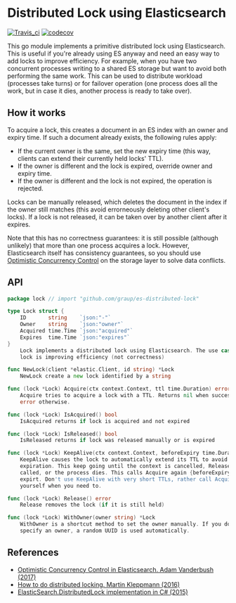 Distributed Lock using Elasticsearch
====================================

[![Travis_ci](https://travis-ci.org/graup/es-distributed-lock.svg?branch=master)](https://travis-ci.org/graup/es-distributed-lock)
[![codecov](https://codecov.io/gh/graup/es-distributed-lock/branch/master/graph/badge.svg)](https://codecov.io/gh/graup/es-distributed-lock)

This go module implements a primitive distributed lock using Elasticsearch.
This is useful if you're already using ES anyway and need an easy way to add locks to improve efficiency.
For example, when you have two concurrent processes writing to a shared ES storage but want to avoid both
performing the same work. This can be used to distribute workload (processes take turns)
or for failover operation (one process does all the work, but in case it dies, another process is ready to take over).

How it works
------------

To acquire a lock, this creates a document in an ES index with an owner and expiry time.
If such a document already exists, the following rules apply:
- If the current owner is the same, set the new expiry time (this way, clients can extend their currently held locks' TTL).
- If the owner is different and the lock is expired, override owner and expiry time.
- If the owner is different and the lock is not expired, the operation is rejected.

Locks can be manually released, which deletes the document in the index if the owner still matches (this avoid errorneously deleting other client's locks).
If a lock is not released, it can be taken over by another client after it expires.

Note that this has no correctness guarantees: it is still possible (although unlikely) that more than one process acquires a lock.
However, Elasticsearch itself has consistency guarantees, so you should use
[Optimistic Concurrency Control](https://qbox.io/blog/optimistic-concurrency-control-in-elasticsearch) on the storage layer to solve data conflicts.

API
---

```go
package lock // import "github.com/graup/es-distributed-lock"

type Lock struct {
	ID       string    `json:"-"`
	Owner    string    `json:"owner"`
	Acquired time.Time `json:"acquired"`
	Expires  time.Time `json:"expires"`
}
    Lock implements a distributed lock using Elasticsearch. The use case of this
    lock is improving efficiency (not correctness)

func NewLock(client *elastic.Client, id string) *Lock
    NewLock create a new lock identified by a string

func (lock *Lock) Acquire(ctx context.Context, ttl time.Duration) error
    Acquire tries to acquire a lock with a TTL. Returns nil when succesful or
    error otherwise.

func (lock *Lock) IsAcquired() bool
    IsAcquired returns if lock is acquired and not expired

func (lock *Lock) IsReleased() bool
    IsReleased returns if lock was released manually or is expired

func (lock *Lock) KeepAlive(ctx context.Context, beforeExpiry time.Duration) error
    KeepAlive causes the lock to automatically extend its TTL to avoid
    expiration. This keep going until the context is cancelled, Release() is
    called, or the process dies. This calls Acquire again {beforeExpiry} before
    expirt. Don't use KeepAlive with very short TTLs, rather call Acquire
    yourself when you need to.

func (lock *Lock) Release() error
    Release removes the lock (if it is still held)

func (lock *Lock) WithOwner(owner string) *Lock
    WithOwner is a shortcut method to set the owner manually. If you don't
    specify an owner, a random UUID is used automatically.
```

References
----------

- [Optimistic Concurrency Control in Elasticsearch. Adam Vanderbush (2017)](https://qbox.io/blog/optimistic-concurrency-control-in-elasticsearch)
- [How to do distributed locking. Martin Kleppmann (2016)](https://martin.kleppmann.com/2016/02/08/how-to-do-distributed-locking.html)
- [ElasticSearch.DistributedLock implementation in C# (2015)](https://github.com/dmombour/ElasticSearch.DistributedLock)
